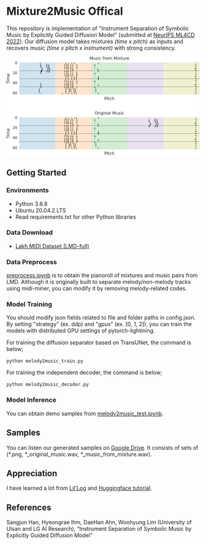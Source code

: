 # Mixture2Music Offical

This repository is implementation of "Instrument Separation of Symbolic Music by Explicitly Guided Diffusion Model" (submitted at [NeurIPS ML4CD 2022](https://neuripscreativityworkshop.github.io/2022/)). Our diffusion model takes mixtures <em>(time x pitch)</em> as inputs and recovers music <em>(time x pitch x instrument)</em> with strong consistency.

<p align="center">
    <img src="image.png" width="600">
</p>

## Getting Started

### Environments

* Python 3.8.8
* Ubuntu 20.04.2 LTS
* Read requirements.txt for other Python libraries

### Data Download

* [Lakh MIDI Dataset (LMD-full)](https://colinraffel.com/projects/lmd/)

### Data Preprocess

[preprocess.ipynb](/preprocess.ipynb) is to obtain the pianoroll of mixtures and music pairs from LMD. Although it is originally built to separate melody/non-melody tracks using midi-miner, you can modify it by removing melody-related codes.

### Model Training
You should modify json fields related to file and folder paths in config.json. By setting "strategy" (ex. ddp) and "gpus" (ex. [0, 1, 2]), you can train the models with distributed GPU settings of pytorch-lightining.

For training the diffusion separator based on TransUNet, the command is below;
```
python melody2music_train.py
```

For training the independent decoder, the command is below;
```
python melody2music_decoder.py
```

### Model Inference
You can obtain demo samples from [melody2music_test.ipynb](/melody2music_test.ipynb).

## Samples
You can listen our generated samples on [Google Drive](https://drive.google.com/drive/folders/1E6VNxQgVLZR_FbVMdmGx0WCixwu9i6OA). It consists of sets of (*.png, *_original_music.wav, *_music_from_mixture.wav).

## Appreciation
I have learned a lot from [Lil'Log](https://lilianweng.github.io/posts/2021-07-11-diffusion-models/) and [Huggingface tutorial](https://huggingface.co/blog/annotated-diffusion).

## References
Sangjun Han, Hyeongrae Ihm, DaeHan Ahn, Woohyung Lim (University of Ulsan and LG AI Research), "Instrument Separation of Symbolic Music by Explicitly Guided Diffusion Model"
